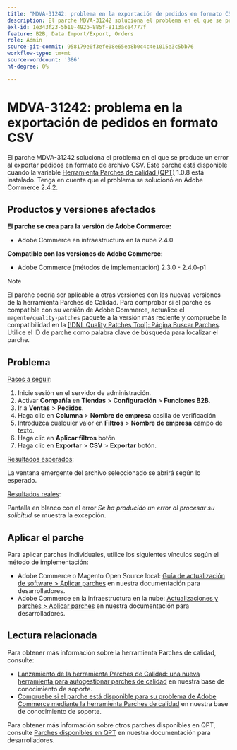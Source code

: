 ```yaml
---
title: "MDVA-31242: problema en la exportación de pedidos en formato CSV"
description: El parche MDVA-31242 soluciona el problema en el que se produce un error al exportar pedidos en formato de archivo CSV. Este parche está disponible cuando está instalada la [Quality Patches Tool (QPT)](/help/announcements/adobe-commerce-announcements/magento-quality-patches-released-new-tool-to-self-serve-quality-patches.md) 1.0.8. Tenga en cuenta que el problema se solucionó en Adobe Commerce 2.4.2.
exl-id: 1e343f23-5b10-492b-885f-8113ace4777f
feature: B2B, Data Import/Export, Orders
role: Admin
source-git-commit: 958179e0f3efe08e65ea8b0c4c4e1015e3c5bb76
workflow-type: tm+mt
source-wordcount: '386'
ht-degree: 0%

---
```


# MDVA-31242: problema en la exportación de pedidos en formato CSV

El parche MDVA-31242 soluciona el problema en el que se produce un error al exportar pedidos en formato de archivo CSV. Este parche está disponible cuando la variable [Herramienta Parches de calidad (QPT)](/help/announcements/adobe-commerce-announcements/magento-quality-patches-released-new-tool-to-self-serve-quality-patches.md) 1.0.8 está instalado. Tenga en cuenta que el problema se solucionó en Adobe Commerce 2.4.2.

## Productos y versiones afectados

**El parche se crea para la versión de Adobe Commerce:**

* Adobe Commerce en infraestructura en la nube 2.4.0

**Compatible con las versiones de Adobe Commerce:**

* Adobe Commerce (métodos de implementación) 2.3.0 - 2.4.0-p1

>[!NOTE]
>
>El parche podría ser aplicable a otras versiones con las nuevas versiones de la herramienta Parches de Calidad. Para comprobar si el parche es compatible con su versión de Adobe Commerce, actualice el `magento/quality-patches` paquete a la versión más reciente y compruebe la compatibilidad en la [[!DNL Quality Patches Tool]: Página Buscar Parches](https://devdocs.magento.com/quality-patches/tool.html#patch-grid). Utilice el ID de parche como palabra clave de búsqueda para localizar el parche.

## Problema

<u>Pasos a seguir</u>:

1. Inicie sesión en el servidor de administración.
1. Activar **Compañía** en **Tiendas** > **Configuración** > **Funciones B2B**.
1. Ir a **Ventas** > **Pedidos**.
1. Haga clic en **Columna** > **Nombre de empresa** casilla de verificación
1. Introduzca cualquier valor en **Filtros** > **Nombre de empresa** campo de texto.
1. Haga clic en **Aplicar filtros** botón.
1. Haga clic en **Exportar** > **CSV** > **Exportar** botón.

<u>Resultados esperados</u>:

La ventana emergente del archivo seleccionado se abrirá según lo esperado.

<u>Resultados reales</u>:

Pantalla en blanco con el error *Se ha producido un error al procesar su solicitud* se muestra la excepción.

## Aplicar el parche

Para aplicar parches individuales, utilice los siguientes vínculos según el método de implementación:

* Adobe Commerce o Magento Open Source local: [Guía de actualización de software > Aplicar parches](https://devdocs.magento.com/guides/v2.4/comp-mgr/patching/mqp.html) en nuestra documentación para desarrolladores.
* Adobe Commerce en la infraestructura en la nube: [Actualizaciones y parches > Aplicar parches](https://devdocs.magento.com/cloud/project/project-patch.html) en nuestra documentación para desarrolladores.

## Lectura relacionada

Para obtener más información sobre la herramienta Parches de calidad, consulte:

* [Lanzamiento de la herramienta Parches de Calidad: una nueva herramienta para autogestionar parches de calidad](/help/announcements/adobe-commerce-announcements/magento-quality-patches-released-new-tool-to-self-serve-quality-patches.md) en nuestra base de conocimiento de soporte.
* [Compruebe si el parche está disponible para su problema de Adobe Commerce mediante la herramienta Parches de calidad](/help/support-tools/patches-available-in-qpt-tool/check-patch-for-magento-issue-with-magento-quality-patches.md) en nuestra base de conocimiento de soporte.

Para obtener más información sobre otros parches disponibles en QPT, consulte [Parches disponibles en QPT](https://devdocs.magento.com/quality-patches/tool.html#patch-grid) en nuestra documentación para desarrolladores.
